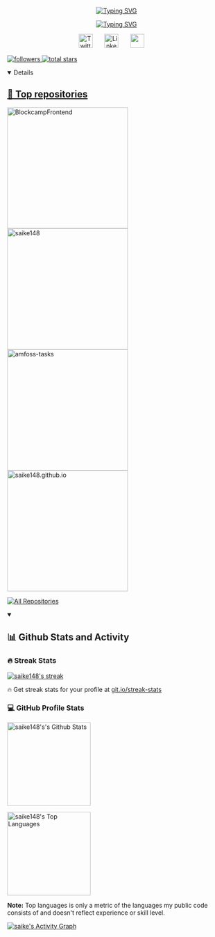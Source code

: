 <!-- name -->
<p align="center">
  <a href="https://git.io/typing-svg"><img src="https://readme-typing-svg.demolab.com?font=Fira+Code&duration=1&pause=9999999999999999999999999999999999&color=DD73F7&center=true&width=435&lines=Saikrishna+Devendiran" alt="Typing SVG" /></a>
</p>
<!-- dissapearing text -->
<p align="center">
<a href="https://git.io/typing-svg"><img src="https://readme-typing-svg.demolab.com?font=Fira+Code&pause=1000&color=DD73F7&center=true&width=435&lines=Always+learning;Machine+learning+%2F+Blockchain+%2F+Web3" alt="Typing SVG" /></a>
<!--Social media -->
<p align="center">
  <a href="https://twitter.com/saike148"><img width="32px" alt="Twitter" title="Twitter" src="https://i.imgur.com/D7FzVsp.png"/></a>
  &#8287;&#8287;&#8287;&#8287;&#8287;
  <a href="https://www.linkedin.com/in/sai-krishna-devendiran-a78715251"><img width="32px" alt="Linkedin" title="Linkedin" src="https://i.imgur.com/bdZIuia.png"/></a>
  &#8287;&#8287;&#8287;&#8287;&#8287;
  <a href="https://discordapp.com/users/saike148" alt="Discord" title="Discord"><img width="32px" src="https://i.imgur.com/Ch1VufU.png"/></a>
  &#8287;&#8287;&#8287;&#8287;&#8287;
</p>
<!-- follow and star -->
</p>
  <p align="left">
    <a href="https://github.com/saike148?tab=followers">
      <img alt="followers" title="Follow me on Github" src="https://custom-icon-badges.demolab.com/github/followers/saike148?color=236ad3&labelColor=1155ba&style=for-the-badge&logo=person-add&label=Follow&logoColor=white"/›</a>
    <a href="https://github.com/saike148?tab-repositories&sort=stargazers">
      <img alt= "total stars" title="Total stars on GitHub" src= "https://custom-icon-badges.demolab.com/github/stars/saike148?color=55960c&style=for-the-badge&labelColor=488207&logo=star"/›</a>
  </p>
<!-- best repositories -->
<details open> 
  <summary><h2>📘 Top repositories</h2></summary>

  <!-- Repo info cards - https://github.com/anuraghazra/github-readme-stats -->
  <!-- Small repo cards (fork) - https://github.com/saike148/github-readme-stats -->
  <p align="left">
    <a href="https://github.com/saike148/BlockcampFrontend"><img width="278" src="https://github-readme-stats-saike148.vercel.app/api/pin/?username=saike148&repo=BlockcampFrontend&theme=react&bg_color=1F222E&title_color=DD73F7&hide_border=true&icon_color=DD73F7&show_icons=false" alt="BlockcampFrontend"></a>
      <a href="https://github.com/saike148/saike148"><img width="278" src="https://github-readme-stats-saike148.vercel.app/api/pin/?username=saike148&repo=saike148&theme=react&bg_color=1F222E&title_color=DD73F7&hide_border=true&icon_color=DD73F7&show_icons=false" alt="saike148"></a>
      <a href="https://github.com/saike148/amfoss-tasks"><img width="278" src="https://github-readme-stats-saike148.vercel.app/api/pin/?username=saike148&repo=amfoss-tasks&theme=react&bg_color=1F222E&title_color=DD73F7&hide_border=true&icon_color=DD73F7&show_icons=false" alt="amfoss-tasks"></a>
      <a href="https://github.com/saike148/saike148.github.io"><img width="278" src="https://github-readme-stats-saike148.vercel.app/api/pin/?username=saike148&repo=saike148.github.io&theme=react&bg_color=1F222E&title_color=DD73F7&hide_border=true&icon_color=DD73F7&show_icons=false" alt="saike148.github.io"></a>
  </p>

  <a href="https://github.com/saike148?tab=repositories&sort=stargazers"><img alt="All Repositories" title="All Repositories" src="https://custom-icon-badges.demolab.com/badge/-Click%20Here%20For%20All%20My%20Repos-1F222E?style=for-the-badge&logoColor=white&logo=repo"/></a>
</details>
<!-- <details open>
  <summary>Github status</summary>
  <img align="left" alt="saike's github stats"  src="https://github-readme-stats-saike148.vercel.app/api?username=saike148&showi_icons=true&theme=react&bg_color=1F222E&title_color=DD73F7&hide_border=true&icon_color=DD73F7&show_icons=false" />
</details> -->
<details open> 
  <summary><h2>📊 Github Stats and Activity</h2></summary>

  <h3>🔥 Streak Stats</h3>

  <!-- GitHub Readme Streak Stats - https://github.com/saike148/github-readme-stats -->
  <p>
    <a href="https://github.com/saike148/github-readme-stats">
      <img title="🔥 Get streak stats for your profile at git.io/streak-stats" alt="saike148's streak" src="https://streak-stats.demolab.com/?user=saike148&theme=modern-lilac&hide_border=true"/>
    </a>
    <p>🔥 Get streak stats for your profile at <a href="https://git.io/streak-stats">git.io/streak-stats</a></p>
  </p>

  <h3>💻 GitHub Profile Stats</h3>

  <!-- https://github.com/saike148/github-readme-stats -->

  <a href="https://github.com/saike148/github-readme-stats"><img alt="saike148's's Github Stats" src="https://github-readme-stats-saike148.vercel.app/api/?username=saike148&show_icons=true&include_all_commits=true&count_private=true&theme=react&hide_border=true&bg_color=1F222E&title_color=DD73F7&icon_color=F8D866" height="192px"/></a>

  <a href="https://github.com/saike148/github-readme-stats"><img alt="saike148's Top Languages" src="https://github-readme-stats-saike148.vercel.app/api/top-langs/?username=saike148&langs_count=8&layout=compact&theme=react&hide_border=true&bg_color=1F222E&title_color=DD73F7&icon_color=F8D866&hide=Jupyter%20Notebook,Roff" height="192px"/></a>
  <br/>

  <b>Note:</b> Top languages is only a metric of the languages my public code consists of and doesn't reflect experience or skill level.
  
  <!-- https://github.com/ashutosh00710/github-readme-activity-graph -->

  <a href="https://github.com/ashutosh00710/github-readme-activity-graph"><img alt="saike's Activity Graph" src="https://github-readme-activity-graph.vercel.app/graph/?username=saike148&bg_color=1F222E&color=F8D866&line=DD73F7&point=FFFFFF&hide_border=true" /></a>

</details>

<!--
**saike148/saike148** is a ✨ _special_ ✨ repository because its `README.md` (this file) appears on your GitHub profile.

Here are some ideas to get you started:

- 🔭 I’m currently working on ...
- 🌱 I’m currently learning ...
- 👯 I’m looking to collaborate on ...
- 🤔 I’m looking for help with ...
- 💬 Ask me about ...
- 📫 How to reach me: ...
- 😄 Pronouns: ...
- ⚡ Fun fact: ...
-->
